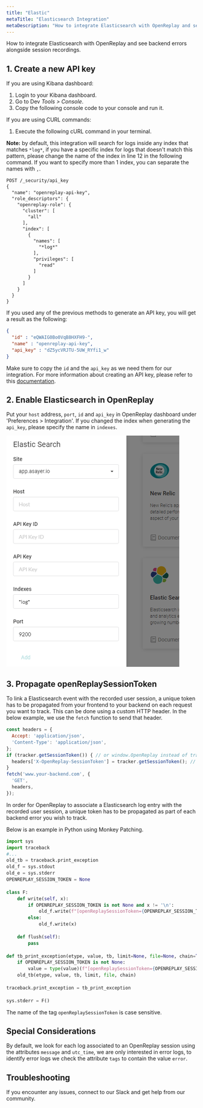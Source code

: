 ```yaml
---
title: "Elastic"
metaTitle: "Elasticsearch Integration"
metaDescription: "How to integrate Elasticsearch with OpenReplay and see backend errors alongside session replays."
---
```


How to integrate Elasticsearch with OpenReplay and see backend errors alongside session recordings.

## 1. Create a new API key

If you are using Kibana dashboard:
1. Login to your Kibana dashboard.
2. Go to Dev *Tools > Console*.
3. Copy the following console code to your console and run it.

If you are using CURL commands:
1. Execute the following cURL command in your terminal.

**Note:** by default, this integration will search for logs inside any index that matches `*log*`, if you have a specific index for logs that doesn't match this pattern, please change the name of the index in line 12 in the following command. If you want to specify more than 1 index, you can separate the names with `,`.

```cURL
POST /_security/api_key
{
  "name": "openreplay-api-key",
  "role_descriptors": {
    "openreplay-role": {
      "cluster": [
        "all"
      ],
      "index": [
        {
          "names": [
            "*log*"
          ],
          "privileges": [
            "read"
          ]
        }
      ]
    }
  }
}
```

If you used any of the previous methods to generate an API key, you will get a result as the following:

```json
{
  "id" : "eQWAIG0Bo0VqB8HXFH9-",
  "name" : "openreplay-api-key",
  "api_key" : "dZ5ycVRJTU-5UW_RYfi1_w"
}
```

Make sure to copy the `id` and the `api_key` as we need them for our integration. For more information about creating an API key, please refer to this [documentation](https://www.elastic.co/guide/en/elasticsearch/reference/master/security-api-create-api-key.html).

## 2. Enable Elasticsearch in OpenReplay

Put your `host` address, `port`, `id` and `api_key` in OpenReplay dashboard under 'Preferences > Integration'.
If you changed the index when generating the `api_key`, please specify the name in `indexes`.

![Elasticsearch Integration in OpenReplay](../static/elastic-1.png#center)

## 3. Propagate openReplaySessionToken

To link a Elasticsearch event with the recorded user session, a unique token has to be propagated from your frontend to your backend on each request you want to track. This can be done using a custom HTTP header. In the below example, we use the `fetch` function to send that header.

```javascript
const headers = {
  Accept: 'application/json',
  'Content-Type': 'application/json',
};
if (tracker.getSessionToken()) { // or window.OpenReplay instead of tracker if you're using the snippet
  headers['X-OpenReplay-SessionToken'] = tracker.getSessionToken(); // Inject openReplaySessionToken
}
fetch('www.your-backend.com', {
  'GET',
  headers,
});
```

In order for OpenReplay to associate a Elasticsearch log entry with the recorded user session, a unique token has to be propagated as part of each backend error you wish to track.

Below is an example in Python using Monkey Patching.

```Python
import sys
import traceback
#...
old_tb = traceback.print_exception
old_f = sys.stdout
old_e = sys.stderr
OPENREPLAY_SESSION_TOKEN = None

class F:
    def write(self, x):
        if OPENREPLAY_SESSION_TOKEN is not None and x != '\n':
            old_f.write(f"[openReplaySessionToken={OPENREPLAY_SESSION_TOKEN}] {x}")
        else:
            old_f.write(x)

    def flush(self):
        pass

def tb_print_exception(etype, value, tb, limit=None, file=None, chain=True):
    if OPENREPLAY_SESSION_TOKEN is not None:
        value = type(value)(f"[openReplaySessionToken={OPENREPLAY_SESSION_TOKEN}] " + str(value))
    old_tb(etype, value, tb, limit, file, chain)

traceback.print_exception = tb_print_exception

sys.stderr = F()
```

The name of the tag `openReplaySessionToken` is case sensitive.

## Special Considerations

By default, we look for each log associated to an OpenReplay session using the attributes `message` and `utc_time`, we are only interested in error logs, to identify error logs we check the attribute `tags` to contain the value `error`.

## Troubleshooting

If you encounter any issues, connect to our Slack and get help from our community.
